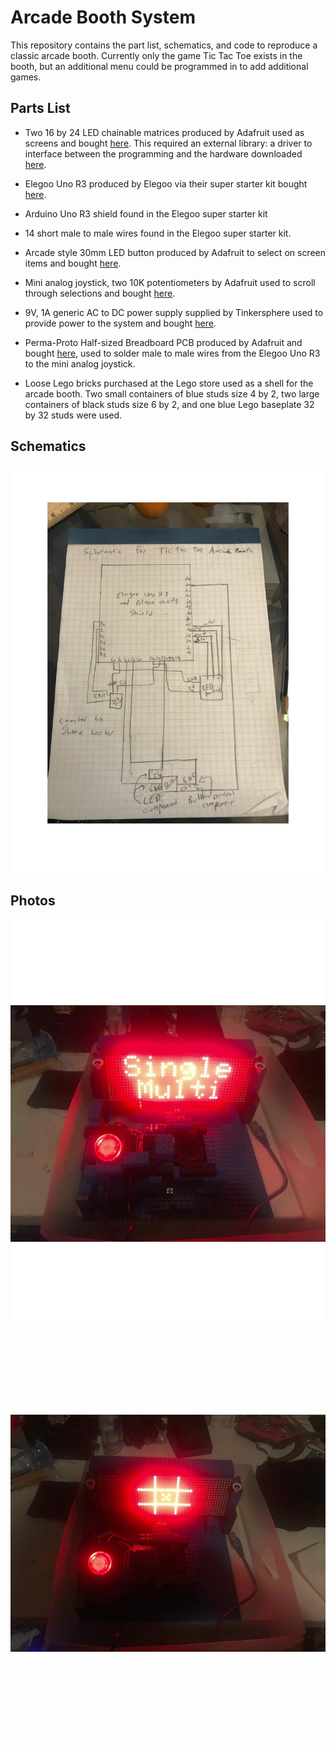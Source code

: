 # Arcade Booth System

This repository contains the part list, schematics, and code to reproduce a classic arcade booth. Currently only the game Tic Tac Toe exists in the booth, but an additional menu could be programmed in to add additional games.

## Parts List

- Two 16 by 24 LED chainable matrices produced by Adafruit used as screens and bought [here](https://www.adafruit.com/product/555?gclid=EAIaIQobChMIir6Ykan3wIVAQOGCh3SggV2EAQYAyABEgKsF_D_BwE). This required an external library: a driver to interface between the programming and the hardware downloaded [here](https://github.com/adafruit/HT1632).

- Elegoo Uno R3 produced by Elegoo via their super starter kit bought [here](https://www.elegoo.com/product/elegoo-uno-project-super-starter-kit/).

- Arduino Uno R3 shield found in the Elegoo super starter kit

- 14 short male to male wires found in the Elegoo super starter kit.

- Arcade style 30mm LED button produced by Adafruit to select on screen items and bought [here](https://www.adafruit.com/product/473).
 
- Mini analog joystick, two 10K potentiometers by Adafruit used to scroll through selections and bought [here]( https://www.adafruit.com/product/3102?gclid=EAIaIQobChMIgMrlp-un3wIVgh-GCh1TbghxEAQYASABEgJd__D_BwE).
 
- 9V, 1A generic AC to DC power supply supplied by Tinkersphere used to provide power to the system and bought [here](https://tinkersphere.com/arduino-compatible-components/142-9v-wall-power-adapter-arduino-compatible.html?gclid=EAIaIQobChMIjN__suun3wIVxCaGCh2powcHEAQYAiABEgKCffD_BwE).

-  Perma-Proto Half-sized Breadboard PCB produced by Adafruit and bought [here](https://www.adafruit.com/product/1609?gclid=EAIaIQobChMIuvWR9YWo3wIVB4bICh1qIg2kEAQYAiABEgKI-PD_BwE), used to solder male to male wires from the Elegoo Uno R3 to the mini analog joystick.

- Loose Lego bricks purchased at the Lego store used as a shell for the arcade booth. Two small containers of blue studs size 4 by 2, two large containers of black studs size 6 by 2, and one blue Lego baseplate 32 by 32 studs were used.

## Schematics

![schematics](arcade_booth_system_pictures/schematics.jpg)


## Photos

![pic_menu](arcade_booth_system_pictures/arcade-booth-pic_1.jpg)
![pic_gameplay](arcade_booth_system_pictures/arcade-booth-pic_2.jpg)
